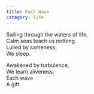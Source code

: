 ```yaml
---
title: Each Wave
category: life
---
```


Sailing through the waters of life,  
Calm seas teach us nothing.  
Lulled by sameness,  
We sleep.

Awakened by turbulence,  
We learn aliveness,  
Each wave  
A gift.
